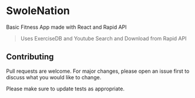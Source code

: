 # SwoleNation

Basic Fitness App made with React and Rapid API

>Uses ExerciseDB and Youtube Search and Download from Rapid API

## Contributing
Pull requests are welcome. For major changes, please open an issue first to discuss what you would like to change.

Please make sure to update tests as appropriate.

